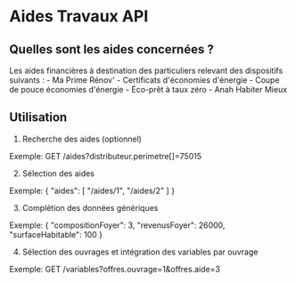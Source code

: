 # Aides Travaux API

## Quelles sont les aides concernées ?

Les aides financières à destination des particuliers relevant des dispositifs suivants :
    - Ma Prime Rénov'
    - Certificats d'économies d'énergie
    - Coupe de pouce économies d'énergie
    - Éco-prêt à taux zéro
    - Anah Habiter Mieux


## Utilisation

1. Recherche des aides (optionnel)

Exemple: GET /aides?distributeur.perimetre[]=75015

2. Sélection des aides

Exemple:
{
    "aides": [
        "/aides/1",
        "/aides/2"
    ]
}

3. Complétion des données génériques

Exemple: 
{
    "compositionFoyer": 3,
    "revenusFoyer": 26000,
    "surfaceHabitable": 100
}

4. Sélection des ouvrages et intégration des variables par ouvrage

Exemple: GET /variables?offres.ouvrage=1&offres.aide=3